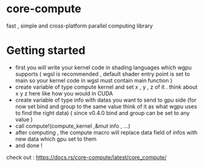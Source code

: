 # core-compute
fast , simple and cross-platform parallel computing library

# Getting started
- first you will write your kernel code in shading languages which wgpu supports ( wgsl is recommended , default shader entry point is set to main so your kernel code in wgsl must contain main function )
- create variable of type compute kernel and set x , y , z of it . think about x y z here like how you would in CUDA
- create variable of type info with datas you want to send to gpu side (for now set bind and group to the same value think of it as what wgpu uses to find the right data) ( since v0.4.0 bind and group can be set to any value )
- call compute!(compute_kernel ,&mut info , ...)
- after computing , the compute macro will replace data field of infos with new data which gpu set to them
- and done !

check out : 
https://docs.rs/core-compute/latest/core_compute/
